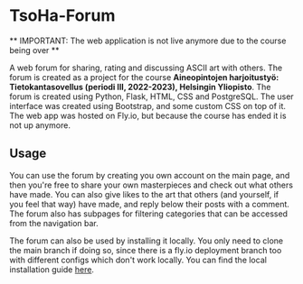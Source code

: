 # TsoHa-Forum

** IMPORTANT: The web application is not live anymore due to the course being over **

A web forum for sharing, rating and discussing ASCII art with others. The forum is created as a project for the course **Aineopintojen harjoitustyö: Tietokantasovellus (periodi III, 2022-2023), Helsingin Yliopisto**. The forum is created using Python, Flask, HTML, CSS and PostgreSQL. The user interface was created using Bootstrap, and some custom CSS on top of it. The web app was hosted on Fly.io, but because the course has ended it is not up anymore.

## Usage

You can use the forum by creating you own account on the main page, and then you're free to share your own masterpieces and check out what others have made.
You can also give likes to the art that others (and yourself, if you feel that way) have made, and reply below their posts with a comment. The forum also has subpages for filtering categories that can be accessed from the navigation bar.

The forum can also be used by installing it locally. You only need to clone the main branch if doing so, since there is a fly.io deployment branch too with different configs which don't work locally. You can find the local installation guide [here](documentation/installation.md).
